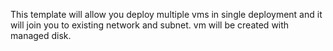This template will allow you deploy multiple vms in single deployment and it will join you to existing network and subnet. vm will be created with managed disk.
